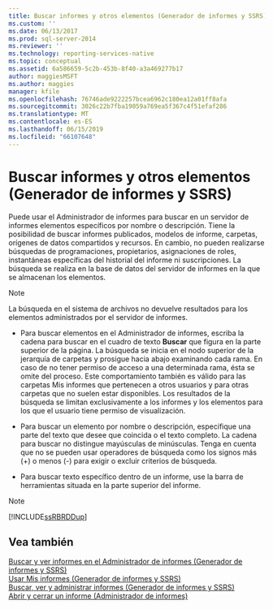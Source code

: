 ```yaml
---
title: Buscar informes y otros elementos (Generador de informes y SSRS) | Microsoft Docs
ms.custom: ''
ms.date: 06/13/2017
ms.prod: sql-server-2014
ms.reviewer: ''
ms.technology: reporting-services-native
ms.topic: conceptual
ms.assetid: 6a586659-5c2b-453b-8f40-a3a469277b17
author: maggiesMSFT
ms.author: maggies
manager: kfile
ms.openlocfilehash: 76746ade9222257bcea6962c180ea12a01ff8afa
ms.sourcegitcommit: 3026c22b7fba19059a769ea5f367c4f51efaf286
ms.translationtype: MT
ms.contentlocale: es-ES
ms.lasthandoff: 06/15/2019
ms.locfileid: "66107648"
---
```

# <a name="searching-for-reports-and-other-items-report-builder--and-ssrs"></a>Buscar informes y otros elementos (Generador de informes y SSRS)
  Puede usar el Administrador de informes para buscar en un servidor de informes elementos específicos por nombre o descripción. Tiene la posibilidad de buscar informes publicados, modelos de informe, carpetas, orígenes de datos compartidos y recursos. En cambio, no pueden realizarse búsquedas de programaciones, propietarios, asignaciones de roles, instantáneas específicas del historial del informe ni suscripciones. La búsqueda se realiza en la base de datos del servidor de informes en la que se almacenan los elementos.  
  
> [!NOTE]  
>  La búsqueda en el sistema de archivos no devuelve resultados para los elementos administrados por el servidor de informes.  
  
-   Para buscar elementos en el Administrador de informes, escriba la cadena para buscar en el cuadro de texto **Buscar** que figura en la parte superior de la página. La búsqueda se inicia en el nodo superior de la jerarquía de carpetas y prosigue hacia abajo examinando cada rama. En caso de no tener permiso de acceso a una determinada rama, ésta se omite del proceso. Este comportamiento también es válido para las carpetas Mis informes que pertenecen a otros usuarios y para otras carpetas que no suelen estar disponibles. Los resultados de la búsqueda se limitan exclusivamente a los informes y los elementos para los que el usuario tiene permiso de visualización.  
  
-   Para buscar un elemento por nombre o descripción, especifique una parte del texto que desee que coincida o el texto completo. La cadena para buscar no distingue mayúsculas de minúsculas. Tenga en cuenta que no se pueden usar operadores de búsqueda como los signos más (+) o menos (-) para exigir o excluir criterios de búsqueda.  
  
-   Para buscar texto específico dentro de un informe, use la barra de herramientas situada en la parte superior del informe.  
  
> [!NOTE]  
>  [!INCLUDE[ssRBRDDup](../../includes/ssrbrddup-md.md)]  
  
## <a name="see-also"></a>Vea también  
 [Buscar y ver informes en el Administrador de informes &#40;Generador de informes y SSRS&#41;](finding-and-viewing-reports-in-the-web-portal-report-builder-and-ssrs.md)   
 [Usar Mis informes &#40;Generador de informes y SSRS&#41;](using-my-reports-report-builder-and-ssrs.md)   
 [Buscar, ver y administrar informes &#40;Generador de informes y SSRS&#41;](finding-viewing-and-managing-reports-report-builder-and-ssrs.md)   
 [Abrir y cerrar un informe &#40;Administrador de informes&#41;](../reports/open-and-close-a-report-report-manager.md)  
  
  
